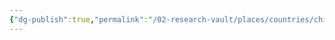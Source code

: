 ```yaml
---
{"dg-publish":true,"permalink":"/02-research-vault/places/countries/china/","updated":"2025-08-27T09:16:32.833-04:00"}
---
```


